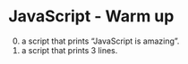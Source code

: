 # JavaScript - Warm up
0. a script that prints “JavaScript is amazing”.
1. a script that prints 3 lines.
